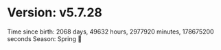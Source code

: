 # Version: v5.7.28
Time since birth: 2068 days, 49632 hours, 2977920 minutes, 178675200 seconds
Season: Spring 🌸
